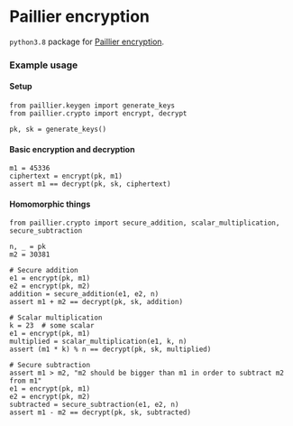 # Paillier encryption

`python3.8` package for [Paillier encryption](https://en.wikipedia.org/wiki/Paillier_cryptosystem).

### Example usage

#### Setup
    from paillier.keygen import generate_keys
    from paillier.crypto import encrypt, decrypt

    pk, sk = generate_keys()

#### Basic encryption and decryption
    m1 = 45336
    ciphertext = encrypt(pk, m1)
    assert m1 == decrypt(pk, sk, ciphertext)

#### Homomorphic things
    from paillier.crypto import secure_addition, scalar_multiplication, secure_subtraction

    n, _ = pk
    m2 = 30381

    # Secure addition
    e1 = encrypt(pk, m1)
    e2 = encrypt(pk, m2)
    addition = secure_addition(e1, e2, n)
    assert m1 + m2 == decrypt(pk, sk, addition)

    # Scalar multiplication
    k = 23  # some scalar
    e1 = encrypt(pk, m1)
    multiplied = scalar_multiplication(e1, k, n)
    assert (m1 * k) % n == decrypt(pk, sk, multiplied)

    # Secure subtraction
    assert m1 > m2, "m2 should be bigger than m1 in order to subtract m2 from m1"
    e1 = encrypt(pk, m1)
    e2 = encrypt(pk, m2)
    subtracted = secure_subtraction(e1, e2, n)
    assert m1 - m2 == decrypt(pk, sk, subtracted)